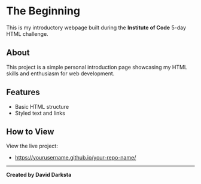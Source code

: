 # The Beginning

This is my introductory webpage built during the **Institute of Code** 5-day HTML challenge.

## About

This project is a simple personal introduction page showcasing my HTML skills and enthusiasm for web development.

## Features

- Basic HTML structure
- Styled text and links

## How to View

View the live project: 
- https://yourusername.github.io/your-repo-name/

---

**Created by David Darksta**   
